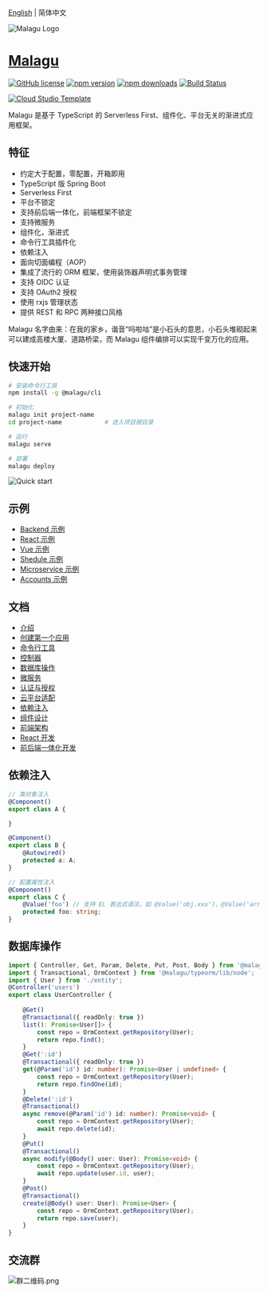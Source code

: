 [English](./README.md) | 简体中文


![Malagu Logo](https://cellbang-lib.oss-cn-hangzhou.aliyuncs.com/Malagu%20Logo%20Green.svg) 

# [Malagu](https://malagu.cellbang.com/) 

[![GitHub license](https://img.shields.io/badge/license-MIT-blue.svg)](https://github.com/cellbang/malagu/blob/master/LICENSE)
[![npm version](https://img.shields.io/npm/v/@malagu/core.svg?style=flat)](https://www.npmjs.com/org/malagu)
[![npm downloads](https://img.shields.io/npm/dm/@malagu/core.svg?style=flat)](https://www.npmjs.com/org/malagu)
[![Build Status](https://github.com/cellbang/malagu/workflows/Build/badge.svg?branch=master)](https://github.com/cellbang/malagu/actions?query=branch%3Amaster+event%3Apush+event%3Aschedule)

[![Cloud Studio Template](https://cs-res.codehub.cn/common/assets/icon-badge.svg)](https://cloudstudio.net/templates/edrZ4u5se8)

Malagu 是基于 TypeScript 的 Serverless First、组件化、平台无关的渐进式应用框架。


## 特征

- 约定大于配置，零配置，开箱即用
- TypeScript 版 Spring Boot
- Serverless First
- 平台不锁定
- 支持前后端一体化，前端框架不锁定
- 支持微服务
- 组件化，渐进式
- 命令行工具插件化
- 依赖注入
- 面向切面编程（AOP）
- 集成了流行的 ORM 框架，使用装饰器声明式事务管理
- 支持 OIDC 认证
- 支持 OAuth2 授权
- 使用 rxjs 管理状态
- 提供 REST 和 RPC 两种接口风格

Malagu 名字由来：在我的家乡，谐音“吗啦咕”是小石头的意思，小石头堆砌起来可以建成高楼大厦、道路桥梁，而 Malagu 组件编排可以实现千变万化的应用。

## 快速开始

```bash
# 安装命令行工具
npm install -g @malagu/cli

# 初始化
malagu init project-name
cd project-name            # 进入项目根目录

# 运行
malagu serve

# 部署
malagu deploy
```

![Quick start](https://cellbang-lib.oss-cn-hangzhou.aliyuncs.com/Malagu%20%E5%BF%AB%E9%80%9F%E5%BC%80%E5%A7%8B.gif)

## 示例

- [Backend 示例](https://cloudstudio.net/templates/5QnU8uuBCE)
- [React 示例](https://cloudstudio.net/templates/5QWIO8Jazj)
- [Vue 示例](https://cloudstudio.net/templates/5QuWSgAul5)
- [Shedule 示例](https://cloudstudio.net/templates/5BfaTPi5n5)
- [Microservice 示例](https://cloudstudio.net/templates/5QxzzZvxvx)
- [Accounts 示例](https://cloudstudio.net/templates/5QOrLlMcV6)

## 文档

- [介绍](https://malagu.cellbang.com/guide/%E4%BB%8B%E7%BB%8D)
- [创建第一个应用](https://malagu.cellbang.com/guide/%E5%88%9B%E5%BB%BA%E7%AC%AC%E4%B8%80%E4%B8%AA%E5%BA%94%E7%94%A8)
- [命令行工具](https://malagu.cellbang.com/guide/%E5%91%BD%E4%BB%A4%E8%A1%8C%E5%B7%A5%E5%85%B7)
- [控制器](https://malagu.cellbang.com/guide/%E6%8E%A7%E5%88%B6%E5%99%A8)
- [数据库操作](https://malagu.cellbang.com/guide/%E6%95%B0%E6%8D%AE%E5%BA%93typeorm)
- [微服务](https://malagu.cellbang.com/dev/%E5%BE%AE%E6%9C%8D%E5%8A%A1)
- [认证与授权](https://malagu.cellbang.com/guide/%E8%AE%A4%E8%AF%81%E4%B8%8E%E6%8E%88%E6%9D%83)
- [云平台适配](https://malagu.cellbang.com/cloud/%E4%BA%91%E5%B9%B3%E5%8F%B0%E9%80%82%E9%85%8D)
- [依赖注入](https://malagu.cellbang.com/guide/%E4%BE%9D%E8%B5%96%E6%B3%A8%E5%85%A5)
- [组件设计](https://malagu.cellbang.com/guide/%E7%BB%84%E4%BB%B6%E8%AE%BE%E8%AE%A1)
- [前端架构](https://malagu.cellbang.com/guide/%E5%89%8D%E7%AB%AF%E6%9E%B6%E6%9E%84)
- [React 开发](https://malagu.cellbang.com/dev/react)
- [前后端一体化开发](https://malagu.cellbang.com/dev/%E5%89%8D%E5%90%8E%E7%AB%AF%E4%B8%80%E4%BD%93%E5%8C%96%E5%BC%80%E5%8F%91)


## 依赖注入

```typescript
// 类对象注入
@Component()
export class A {

}

@Component()
export class B {
    @Autowired()
    protected a: A;
}

// 配置属性注入
@Component()
export class C {
    @Value('foo') // 支持 EL 表达式语法，如 @Value('obj.xxx')、@Value('arr[1]') 等等
    protected foo: string;
}
```

## 数据库操作

```typescript
import { Controller, Get, Param, Delete, Put, Post, Body } from '@malagu/mvc/lib/node';
import { Transactional, OrmContext } from '@malagu/typeorm/lib/node';
import { User } from './entity';
@Controller('users')
export class UserController {
    
    @Get()
    @Transactional({ readOnly: true })
    list(): Promise<User[]> {
        const repo = OrmContext.getRepository(User);
        return repo.find();
    }
    @Get(':id')
    @Transactional({ readOnly: true })
    get(@Param('id') id: number): Promise<User | undefined> {
        const repo = OrmContext.getRepository(User);
        return repo.findOne(id);
    }
    @Delete(':id')
    @Transactional()
    async remove(@Param('id') id: number): Promise<void> {
        const repo = OrmContext.getRepository(User);
        await repo.delete(id);
    }
    @Put()
    @Transactional()
    async modify(@Body() user: User): Promise<void> {
        const repo = OrmContext.getRepository(User);
        await repo.update(user.id, user);
    }
    @Post()
    @Transactional()
    create(@Body() user: User): Promise<User> {
        const repo = OrmContext.getRepository(User);
        return repo.save(user);
    }
}
```

## 交流群

![群二维码.png](https://cellbang-lib.oss-cn-hangzhou.aliyuncs.com/%E7%BE%A4%E4%BA%8C%E7%BB%B4%E7%A0%81.png)
